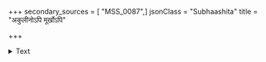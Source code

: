 +++
secondary_sources = [ "MSS_0087",]
jsonClass = "Subhaashita"
title = "अकुलीनोऽपि मूर्खोऽपि"

+++

<details><summary>Text</summary>

अकुलीनोऽपि मूर्खोऽपि भूपालं योऽत्र सेवते।  
अपि संमानहीनोऽपि स सर्वत्र प्रपूज्यते॥
</details>
